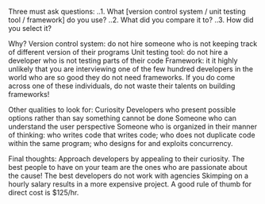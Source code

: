 Three must ask questions:
..1. What [version control system / unit testing tool / framework] do you use?
..2. What did you compare it to?
..3. How did you select it?

Why?
Version control system: do not hire someone who is not keeping track of different version of their programs
Unit testing tool: do not hire a developer who is not testing parts of their code
Framework: it it highly unlikely that you are interviewing one of the few hundred developers in the world who are so good they do not need frameworks. If you do come across one of these individuals, do not waste their talents on building frameworks!

Other qualities to look for:
Curiosity
Developers who present possible options rather than say something cannot be done 
Someone who can understand the user perspective
Someone who is organized in their manner of thinking: who writes code that writes code; who does not duplicate code within the same program; who designs for and exploits concurrency.

Final thoughts:
Approach developers by appealing to their curiosity. The best people to have on your team are the ones who are passionate about the cause! 
The best developers do not work with agencies
Skimping on a hourly salary results in a more expensive project. A good rule of thumb for direct cost is $125/hr.
